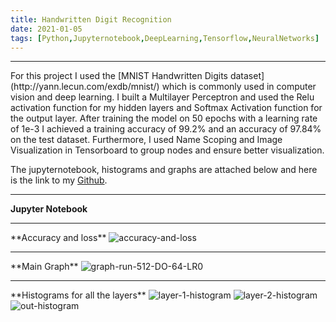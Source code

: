 ```yaml
---
title: Handwritten Digit Recognition
date: 2021-01-05
tags: [Python,Jupyternotebook,DeepLearning,Tensorflow,NeuralNetworks]
---
```


<hr>
For this project I used the [MNIST Handwritten Digits dataset](http://yann.lecun.com/exdb/mnist/) which is commonly used in computer vision and deep learning.
I built a Multilayer Perceptron and used the Relu activation function for my hidden layers and Softmax Activation function for the output layer.  
After training the model on 50 epochs with a learning rate of 1e-3 I achieved a training accuracy of 99.2% and an accuracy of 97.84% on the test dataset.
Furthermore, I used Name Scoping and Image Visualization in Tensorboard to group nodes and ensure better visualization.

The jupyternotebook, histograms and graphs are attached below and here is the link to my [Github](https://github.com/Akarsh654/Deep-Learning-Projects/tree/main/Neural%20Networks/Handwritten%20Digit%20Recognition).
<hr>

**Jupyter Notebook**
<script src="https://gist.github.com/Akarsh654/7d6614731ec2694845c78d0c775d712d.js"></script>
<hr>
**Accuracy and loss**
<img src="https://i.ibb.co/T425DkX/accuracy-and-loss.png" alt="accuracy-and-loss" border="0">
<hr>
**Main Graph**
<img src="https://i.ibb.co/JBn956W/graph-run-512-DO-64-LR0.png" alt="graph-run-512-DO-64-LR0" border="0">
<hr>
**Histograms for all the layers**
<img src="https://i.ibb.co/1TL2wQ2/layer-1-histogram.png" alt="layer-1-histogram" border="0">
<img src="https://i.ibb.co/hFbrKSg/layer-2-histogram.png" alt="layer-2-histogram" border="0">
<img src="https://i.ibb.co/kyYJYmq/out-histogram.png" alt="out-histogram" border="0">
